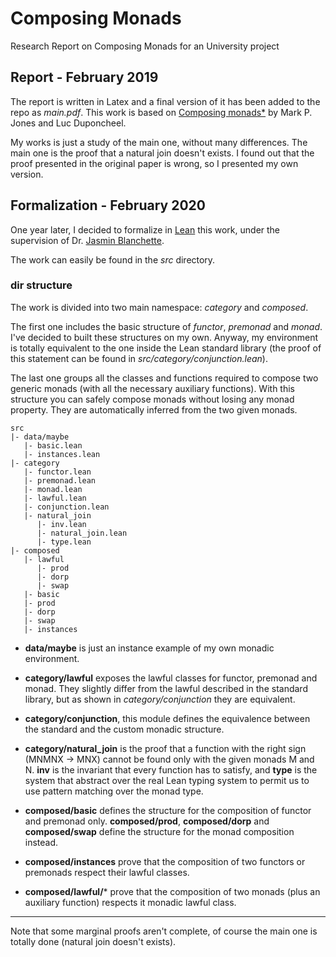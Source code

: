# Composing Monads
Research Report on Composing Monads for an University project

## Report - February 2019
The report is written in Latex and a final version of it has been added to
the repo as *main.pdf*.
This work is based on
[Composing monads*](http://web.cecs.pdx.edu/~mpj/pubs/composing.html)
by Mark P. Jones and Luc Duponcheel.

My works is just a study of the main one, without many differences. 
The main one is the proof that a natural join doesn't exists.
I found out that the proof presented in the original paper is wrong,
so I presented my own version.

## Formalization - February 2020

One year later, I decided to formalize in
[Lean](https://leanprover.github.io/) this work, under the supervision of Dr. [Jasmin Blanchette](https://research.vu.nl/en/persons/jasmin-christian-blanchette).

The work can easily be found in the *src* directory.

### dir structure

The work is divided into two main namespace: *category* and *composed*.

The first one includes the basic structure of *functor*, *premonad* and *monad*.
I've decided to built these structures on my own.
Anyway, my environment is totally equivalent to the one inside the Lean standard library
(the proof of this statement can be found in *src/category/conjunction.lean*).

The last one groups all the classes and functions required to compose two generic monads (with all the necessary auxiliary functions).
With this structure you can safely compose monads without losing any monad property.
They are automatically inferred from the two given monads. 

```
src
|- data/maybe
   |- basic.lean
   |- instances.lean
|- category
   |- functor.lean
   |- premonad.lean
   |- monad.lean
   |- lawful.lean
   |- conjunction.lean
   |- natural_join
      |- inv.lean
      |- natural_join.lean
      |- type.lean
|- composed
   |- lawful
      |- prod
      |- dorp
      |- swap
   |- basic
   |- prod
   |- dorp
   |- swap
   |- instances
```

- **data/maybe** is just an instance example of my own monadic environment.

- **category/lawful** exposes the lawful classes for functor, premonad and monad.
They slightly differ from the lawful described in the standard library, but as shown in *category/conjunction* they are equivalent. 

- **category/conjunction**, this module defines the equivalence between the standard and the custom monadic structure.

- **category/natural_join** is the proof that a function with the right sign (MNMNX → MNX) cannot 
be found only with the given monads M and N.
**inv** is the invariant that every function has to satisfy, and **type** is the system that abstract over the real Lean typing system to permit us to use pattern matching over the monad type.

- **composed/basic** defines the structure for the composition of functor and premonad only.
**composed/prod**, **composed/dorp** and **composed/swap** define the structure for the monad composition instead.

- **composed/instances** prove that the composition of two functors or premonads respect their lawful classes.

- **composed/lawful/*** prove that the composition of two monads (plus an auxiliary function) respects it monadic lawful class. 

***

Note that some marginal proofs aren't complete, of course the main one is totally done (natural join doesn't exists).
